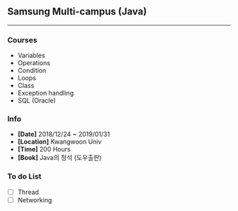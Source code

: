 ## Samsung Multi-campus (Java)
---
### Courses
- Variables
- Operations
- Condition
- Loops
- Class
- Exception handling
- SQL (Oracle)

### Info
- **[Date]** 2018/12/24 ~ 2019/01/31
- **[Location]** Kwangwoon Univ
- **[Time]** 200 Hours 
- **[Book]** Java의 정석 (도우출판)

### To do List
-[ ] Thread  
-[ ] Networking